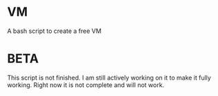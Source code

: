 # VM
A bash script to create a free VM

# BETA
This script is not finished. I am still actively working on it to make it fully working. Right now it is not complete and will not work.
